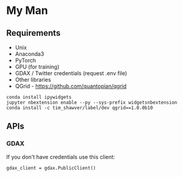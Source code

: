 # My Man

## Requirements

* Unix
* Anaconda3
* PyTorch
* GPU (for training)
* GDAX / Twitter credentials (request .env file)
* Other libraries
* QGrid - https://github.com/quantopian/qgrid

```
conda install ipywidgets
jupyter nbextension enable --py --sys-prefix widgetsnbextension
conda install -c tim_shawver/label/dev qgrid==1.0.0b10
```

## APIs

### GDAX

If you don't have credentials use this client:

```
gdax_client = gdax.PublicClient()
```